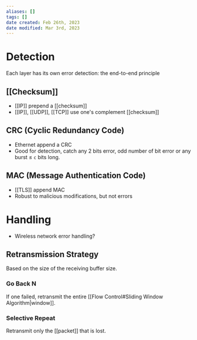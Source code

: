 ```yaml
---
aliases: []
tags: []
date created: Feb 26th, 2023
date modified: Mar 3rd, 2023
---
```


# Detection
Each layer has its own error detection: the end-to-end principle

## [[Checksum]]
- [[IP]] prepend a [[checksum]]
- [[IP]], [[UDP]], [[TCP]] use one's complement [[checksum]]

## CRC (Cyclic Redundancy Code)
- Ethernet append a CRC
- Good for detection, catch any 2 bits error, odd number of bit error or any burst $\leq$ `c` bits long.

## MAC (Message Authentication Code)
- [[TLS]] append MAC
- Robust to malicious modifications, but not errors

# Handling
- Wireless network error handling?

## Retransmission Strategy

Based on the size of the receiving buffer size.
### Go Back N
If one failed, retransmit the entire [[Flow Control#Sliding Window Algorithm|window]].  

### Selective Repeat
Retransmit only the [[packet]] that is lost.